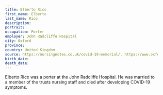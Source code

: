 ```yaml
---
title: Elberto Rico
first_name: Elberto
last_name: Rico
description: 
portrait: 
occupation: Porter
employer: John Radcliffe Hospital
city: Oxford
province: 
country: United Kingdom
source: https://nursingnotes.co.uk/covid-19-memorial/, https://www.oxfordmail.co.uk/news/18374687.john-radcliffe-announces-death-two-hospital-porters/
birth_date: 
death_date: 
---
```


Elberto Rico was a porter at the John Radcliffe Hospital. He was married to a member of the trusts nursing staff and died after developing COVID-19 symptoms.
